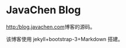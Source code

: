 JavaChen Blog
======

[http:/blog.javachen.com](http://blog.javachen.com)博客的源码。

该博客使用 jekyll+bootstrap-3+Markdown 搭建。
